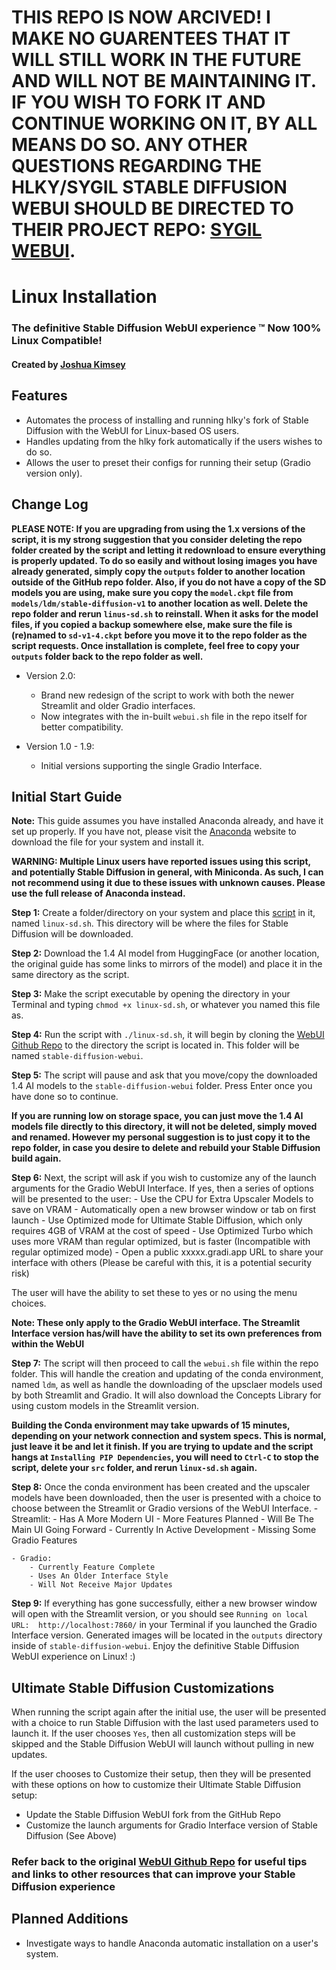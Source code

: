# THIS REPO IS NOW ARCIVED! I MAKE NO GUARENTEES THAT IT WILL STILL WORK IN THE FUTURE AND WILL NOT BE MAINTAINING IT. IF YOU WISH TO FORK IT AND CONTINUE WORKING ON IT, BY ALL MEANS DO SO. ANY OTHER QUESTIONS REGARDING THE HLKY/SYGIL STABLE DIFFUSION WEBUI SHOULD BE DIRECTED TO THEIR PROJECT REPO: [SYGIL WEBUI](https://github.com/Sygil-Dev/sygil-webui).

# Linux Installation

### The definitive Stable Diffusion WebUI experience ™ Now 100% Linux Compatible!
#### Created by [Joshua Kimsey](https://github.com/JoshuaKimsey)

## Features
- Automates the process of installing and running hlky's fork of Stable Diffusion with the WebUI for Linux-based OS users.
- Handles updating from the hlky fork automatically if the users wishes to do so.
- Allows the user to preset their configs for running their setup (Gradio version only).

## Change Log

**PLEASE NOTE: If you are upgrading from using the 1.x versions of the script, it is my strong suggestion that you consider deleting the repo folder created by the script and letting it redownload to ensure everything is properly updated. To do so easily and without losing images you have already generated, simply copy the `outputs` folder to another location outside of the GitHub repo folder. Also, if you do not have a copy of the SD models you are using, make sure you copy the `model.ckpt` file from `models/ldm/stable-diffusion-v1` to another location as well. Delete the repo folder and rerun `linus-sd.sh` to reinstall. When it asks for the model files, if you copied a backup somewhere else, make sure the file is (re)named to `sd-v1-4.ckpt` before you move it to the repo folder as the script requests. Once installation is complete, feel free to copy your `outputs` folder back to the repo folder as well.**

* Version 2.0: 
	- Brand new redesign of the script to work with both the newer Streamlit and older Gradio interfaces.
	- Now integrates with the in-built `webui.sh` file in the repo itself for better compatibility.

* Version 1.0 - 1.9: 
	- Initial versions supporting the single Gradio Interface.

## Initial Start Guide
**Note:** This guide assumes you have installed Anaconda already, and have it set up properly. If you have not, please visit the [Anaconda](https://www.anaconda.com/products/distribution) website to download the file for your system and install it.

**WARNING: Multiple Linux users have reported issues using this script, and potentially Stable Diffusion in general, with Miniconda. As such, I can not recommend using it due to these issues with unknown causes. Please use the full release of Anaconda instead.**

**Step 1:** Create a folder/directory on your system and place this [script](https://github.com/JoshuaKimsey/Linux-StableDiffusion-Script/blob/main/linux-sd.sh) in it, named `linux-sd.sh`. This directory will be where the files for Stable Diffusion will be downloaded.

**Step 2:** Download the 1.4 AI model from HuggingFace (or another location, the original guide has some links to mirrors of the model) and place it in the same directory as the script.

**Step 3:** Make the script executable by opening the directory in your Terminal and typing `chmod +x linux-sd.sh`, or whatever you named this file as.

**Step 4:** Run the script with `./linux-sd.sh`, it will begin by cloning the [WebUI Github Repo](https://github.com/sd-webui/stable-diffusion-webui) to the directory the script is located in. This folder will be named `stable-diffusion-webui`.  

**Step 5:** The script will pause and ask that you move/copy the downloaded 1.4 AI models to the `stable-diffusion-webui` folder. Press Enter once you have done so to continue.

**If you are running low on storage space, you can just move the 1.4 AI models file directly to this directory, it will not be deleted, simply moved and renamed. However my personal suggestion is to just **copy** it to the repo folder, in case you desire to delete and rebuild your Stable Diffusion build again.**

**Step 6:** Next, the script will ask if you wish to customize any of the launch arguments for the Gradio WebUI Interface. If yes, then a series of options will be presented to the user:
	- Use the CPU for Extra Upscaler Models to save on VRAM
	- Automatically open a new browser window or tab on first launch
	- Use Optimized mode for Ultimate Stable Diffusion, which only requires 4GB of VRAM at the cost of speed
	- Use Optimized Turbo which uses more VRAM than regular optimized, but is faster (Incompatible with regular optimized mode)
	- Open a public xxxxx.gradi.app URL to share your interface with others (Please be careful with this, it is a potential security risk)

The user will have the ability to set these to yes or no using the menu choices.

**Note: These only apply to the Gradio WebUI interface. The Streamlit Interface version has/will have the ability to set its own preferences from within the WebUI**

**Step 7:** The script will then proceed to call the `webui.sh` file within the repo folder. This will handle the creation and updating of the conda environment, named `ldm`, as well as handle the downloading of the upsclaer models used by both Streamlit and Gradio. It will also download the Concepts Library for using custom models in the Streamlit version.

**Building the Conda environment may take upwards of 15 minutes, depending on your network connection and system specs. This is normal, just leave it be and let it finish. If you are trying to update and the script hangs at `Installing PIP Dependencies`, you will need to `Ctrl-C` to stop the script, delete your `src` folder, and rerun `linux-sd.sh` again.**

**Step 8:** Once the conda environment has been created and the upscaler models have been downloaded, then the user is presented with a choice to choose between the Streamlit or Gradio versions of the WebUI Interface. 
	- Streamlit: 
		- Has A More Modern UI
		- More Features Planned
		- Will Be The Main UI Going Forward
		- Currently In Active Development
		- Missing Some Gradio Features

	- Gradio:
		- Currently Feature Complete
		- Uses An Older Interface Style
		- Will Not Receive Major Updates

**Step 9:** If everything has gone successfully, either a new browser window will open with the Streamlit version, or you should see `Running on local URL:  http://localhost:7860/` in your Terminal if you launched the Gradio Interface version. Generated images will be located in the `outputs` directory inside of `stable-diffusion-webui`. Enjoy the definitive Stable Diffusion WebUI experience on Linux! :)

## Ultimate Stable Diffusion Customizations

When running the script again after the initial use, the user will be presented with a choice to run Stable Diffusion with the last used parameters used to launch it. If the user chooses `Yes`, then all customization steps will be skipped and the Stable Diffusion WebUI will launch without pulling in new updates.

If the user chooses to Customize their setup, then they will be presented with these options on how to customize their Ultimate Stable Diffusion setup:

- Update the Stable Diffusion WebUI fork from the GitHub Repo
- Customize the launch arguments for Gradio Interface version of Stable Diffusion (See Above)

### Refer back to the original [WebUI Github Repo](https://github.com/sd-webui/stable-diffusion-webui) for useful tips and links to other resources that can improve your Stable Diffusion experience

## Planned Additions
- Investigate ways to handle Anaconda automatic installation on a user's system.
